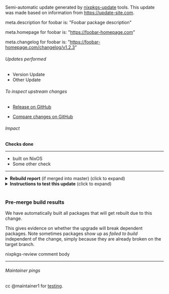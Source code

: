 Semi-automatic update generated by [nixpkgs-update](https://github.com/ryantm/nixpkgs-update) tools. This update was made based on information from https://update-site.com.


meta.description for foobar is: "Foobar package description"

meta.homepage for foobar is: "https://foobar-homepage.com"

meta.changelog for foobar is: "https://foobar-homepage.com/changelog/v1.2.3"


###### Updates performed
- Version Update
- Other Update

###### To inspect upstream changes

- [Release on GitHub](https://github.com/foobar/releases)

- [Compare changes on GitHub](https://github.com/foobar/compare)

###### Impact

<b>Checks done</b>

---

- built on NixOS
- Some other check

---

<details>
<summary>
<b>Rebuild report</b> (if merged into master) (click to expand)
</summary>

```
123 total rebuild path(s)
```

</details>

<details>
<summary>
<b>Instructions to test this update</b> (click to expand)
</summary>

---


```
nix-build -A foobar https://github.com/r-ryantm/nixpkgs/archive/af39cf77a0d42a4f6771043ec54221ed.tar.gz
```
Or:
```
nix build github:r-ryantm/nixpkgs/af39cf77a0d42a4f6771043ec54221ed#foobar
```

After you've downloaded or built it, look at the files and if there are any, run the binaries:
```
ls -la /nix/store/some-hash-path
ls -la /nix/store/some-hash-path/bin
```

---

</details>
<br/>



### Pre-merge build results

We have automatically built all packages that will get rebuilt due to
this change.

This gives evidence on whether the upgrade will break dependent packages.
Note sometimes packages show up as _failed to build_ independent of the
change, simply because they are already broken on the target branch.

nixpkgs-review comment body

---

###### Maintainer pings

cc @maintainer1 for [testing](https://github.com/ryantm/nixpkgs-update/blob/master/doc/nixpkgs-maintainer-faq.md#r-ryantm-opened-a-pr-for-my-package-what-do-i-do).